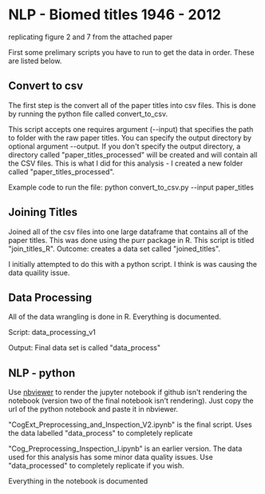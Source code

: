 # NLP - Biomed titles 1946 - 2012 

replicating figure 2 and 7 from the attached paper

First some prelimary scripts you have to run to get the data in order. These are listed below.

## Convert to csv
The first step is the convert all of the paper titles into csv files. This is done by running the python file called convert_to_csv.

This script accepts one requires argument (--input) that specifies the path to folder with the raw paper titles. You can specify the output directory by optional argument --output. If you don't specify the output directory, a directory called "paper_titles_processed" will be created and will contain all the CSV files. This is what I did for this analysis - I created a new folder called "paper_titles_processed".

Example code to run the file: python convert_to_csv.py --input paper_titles 

## Joining Titles

Joined all of the csv files into one large dataframe that contains all of the paper titles. This was done using the purr package in R. This script is titled "join_titles_R". Outcome: creates a data set called "joined_titles".

I initially attempted to do this with a python script. I think is was causing the data quaility issue. 

## Data Processing

All of the data wrangling is done in R. Everything is documented.

Script: data_processing_v1

Output: Final data set is called "data_process"

## NLP - python

Use [nbviewer](https://nbviewer.jupyter.org/) to render the jupyter notebook if github isn't rendering the notebook (version two of the final notebook isn't rendering). Just copy the url of the python notebook and paste it in nbviewer.

"CogExt_Preprocessing_and_Inspection_V2.ipynb" is the final script. Uses the data labelled "data_process" to completely replicate

"Cog_Preprocessing_Inspection_I.ipynb" is an earlier version. The data used for this analysis has some minor data quality issues. Use "data_processed" to completely replicate if you wish.

Everything in the notebook is documented
